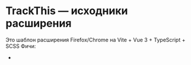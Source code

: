 # TrackThis — исходники расширения

Это шаблон расширения Firefox/Chrome на Vite + Vue 3 + TypeScript + SCSS
Фичи:
- <script setup lang="ts"> во Vue компонентах
- хранение прочитанных страниц в browser.storage.local
- timestamp в unix (секунды)
- pnpm в качестве менеджера пакетов (указано в инструкциях)

## Быстрый старт

1. Установить pnpm, если ещё не установлен:
   ```bash
   npm install -g pnpm
   ```
2. Установить зависимости:
   ```bash
   pnpm install
   ```
3. Сборка:
   ```bash
   pnpm build
   ```
4. В Firefox открыть `about:debugging#/runtime/this-firefox` → Load Temporary Add-on → выбрать `dist/manifest.json`

## Примечание
- Положи свой логотип в `public/icon.png`
- В `public/manifest.json` можно изменить поля name/description/version
